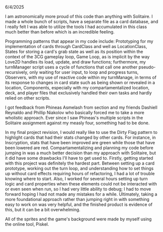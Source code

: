 6/4/2025

I am astronomically more proud of this code than anything with Solitaire. I made a whole bunch of scripts, have a separate file as a card database, and I really felt I was able to utilize the tools I had accumulated in this class much better than before which is an incredible feeling.

Programming patterns that appear in my code include: 
Prototyping for my implementation of cards through CardClass and well as LocationClass,
States for storing a card's grab state as well as its position within the context of the 3CG gameplay loop,
Game Loop, as is implicit by the way Love2D handles its load, update, and draw functions; furthermore, my turnManager script uses a cycle of functions that call one another pseudo-recursively, only waiting for user input, to loop and progress turns,
Observers, with my use of reactive code within my turnManage, in terms of its response to changes in card state such as being shown or revealed in a location,
Components, especially with my compartamentalized location, deck, and player files that exclusively handled their own tasks and hardly relied on other scripts.

I got feedback from Phineas Asmelash from section and my friends Dashiell Reynaldo and Phillip Niakolov who basically forced me to take a more wholistic approach. Ever since I saw Phineas's multiple scripts in the Solitaire assignment against my measly four, something had to be done.

In my final project revision, I would really like to use the Dirty Flag pattern to highlight cards that had their stats changed by other cards. For instance, in Inscryption, stats that have been improved are green while those that have been lowered are red.
Compartamentalizing and planning my code before jumping in was a much better decision than my approach with Solitaire, but it did have some drawbacks I'll have to get used to.
Firstly, getting started with this project was definitely the hardest part. Between setting up a card prototype, working out the turn loop, and understanding how to set things up without card effects requiring hours of refactoring, I had a lot of trouble knowing where to start.
Also, I worked for several hours setting up turn logic and card properties when these elements could not be interacted with or even seen when run, so I had very little ability to debug; I had to move forward hoping I had not made any mistakes for a while.
Ultimately, taking a more foundational approach rather than jumping right in with something easy to work on was very helpful, and the finished product is evidence of this, but it can be a bit overwhelming.

All of the sprites and the game's background were made by myself using the online tool, Piskel.
